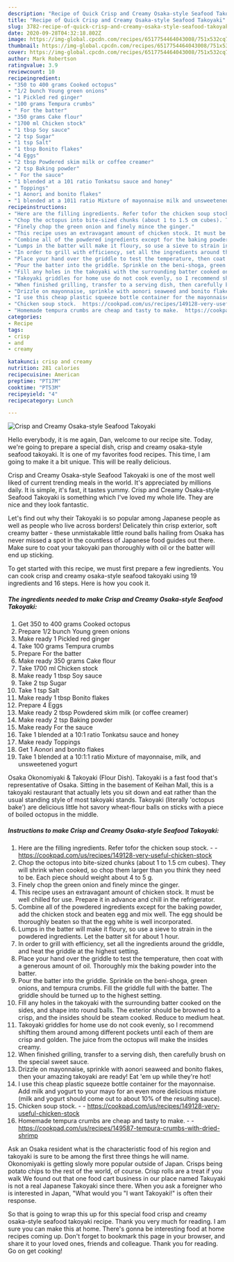 ```yaml
---
description: "Recipe of Quick Crisp and Creamy Osaka-style Seafood Takoyaki"
title: "Recipe of Quick Crisp and Creamy Osaka-style Seafood Takoyaki"
slug: 3782-recipe-of-quick-crisp-and-creamy-osaka-style-seafood-takoyaki
date: 2020-09-28T04:32:18.802Z
image: https://img-global.cpcdn.com/recipes/6517754464043008/751x532cq70/crisp-and-creamy-osaka-style-seafood-takoyaki-recipe-main-photo.jpg
thumbnail: https://img-global.cpcdn.com/recipes/6517754464043008/751x532cq70/crisp-and-creamy-osaka-style-seafood-takoyaki-recipe-main-photo.jpg
cover: https://img-global.cpcdn.com/recipes/6517754464043008/751x532cq70/crisp-and-creamy-osaka-style-seafood-takoyaki-recipe-main-photo.jpg
author: Mark Robertson
ratingvalue: 3.9
reviewcount: 10
recipeingredient:
- "350 to 400 grams Cooked octopus"
- "1/2 bunch Young green onions"
- "1 Pickled red ginger"
- "100 grams Tempura crumbs"
- " For the batter"
- "350 grams Cake flour"
- "1700 ml Chicken stock"
- "1 tbsp Soy sauce"
- "2 tsp Sugar"
- "1 tsp Salt"
- "1 tbsp Bonito flakes"
- "4 Eggs"
- "2 tbsp Powdered skim milk or coffee creamer"
- "2 tsp Baking powder"
- " For the sauce"
- "1 blended at a 101 ratio Tonkatsu sauce and honey"
- " Toppings"
- "1 Aonori and bonito flakes"
- "1 blended at a 1011 ratio Mixture of mayonnaise milk and unsweetened yogurt"
recipeinstructions:
- "Here are the filling ingredients. Refer tofor the chicken soup stock.  https://cookpad.com/us/recipes/149128-very-useful-chicken-stock"
- "Chop the octopus into bite-sized chunks (about 1 to 1.5 cm cubes). They will shrink when cooked, so chop them larger than you think they need to be. Each piece should weight about 4 to 5 g."
- "Finely chop the green onion and finely mince the ginger."
- "This recipe uses an extravagant amount of chicken stock. It must be well chilled for use. Prepare it in advance and chill in the refrigerator."
- "Combine all of the powdered ingredients except for the baking powder, add the chicken stock and beaten egg and mix well. The egg should be thoroughly beaten so that the egg white is well incorporated."
- "Lumps in the batter will make it floury, so use a sieve to strain in the powdered ingredients. Let the batter sit for about 1 hour."
- "In order to grill with efficiency, set all the ingredients around the griddle, and heat the griddle at the highest setting."
- "Place your hand over the griddle to test the temperature, then coat with a generous amount of oil. Thoroughly mix the baking powder into the batter."
- "Pour the batter into the griddle. Sprinkle on the beni-shoga, green onions, and tempura crumbs. Fill the griddle full with the batter. The griddle should be turned up to the highest setting."
- "Fill any holes in the takoyaki with the surrounding batter cooked on the sides, and shape into round balls. The exterior should be browned to a crisp, and the insides should be steam cooked. Reduce to medium heat."
- "Takoyaki griddles for home use do not cook evenly, so I recommend shifting them around among different pockets until each of them are crisp and golden. The juice from the octopus will make the insides creamy."
- "When finished grilling, transfer to a serving dish, then carefully brush on the special sweet sauce."
- "Drizzle on mayonnaise, sprinkle with aonori seaweed and bonito flakes, then your amazing takoyaki are ready! Eat &#39;em up while they&#39;re hot!"
- "I use this cheap plastic squeeze bottle container for the mayonnaise. Add milk and yogurt to your mayo for an even more delicious mixture (milk and yogurt should come out to about 10% of the resulting sauce)."
- "Chicken soup stock.  https://cookpad.com/us/recipes/149128-very-useful-chicken-stock"
- "Homemade tempura crumbs are cheap and tasty to make.  https://cookpad.com/us/recipes/149587-tempura-crumbs-with-dried-shrimp"
categories:
- Recipe
tags:
- crisp
- and
- creamy

katakunci: crisp and creamy 
nutrition: 281 calories
recipecuisine: American
preptime: "PT17M"
cooktime: "PT53M"
recipeyield: "4"
recipecategory: Lunch

---
```



![Crisp and Creamy Osaka-style Seafood Takoyaki](https://img-global.cpcdn.com/recipes/6517754464043008/751x532cq70/crisp-and-creamy-osaka-style-seafood-takoyaki-recipe-main-photo.jpg)

Hello everybody, it is me again, Dan, welcome to our recipe site. Today, we're going to prepare a special dish, crisp and creamy osaka-style seafood takoyaki. It is one of my favorites food recipes. This time, I am going to make it a bit unique. This will be really delicious.

Crisp and Creamy Osaka-style Seafood Takoyaki is one of the most well liked of current trending meals in the world. It's appreciated by millions daily. It is simple, it's fast, it tastes yummy. Crisp and Creamy Osaka-style Seafood Takoyaki is something which I've loved my whole life. They are nice and they look fantastic.

Let&#39;s find out why their Takoyaki is so popular among Japanese people as well as people who live across borders! Delicately thin crisp exterior, soft creamy batter - these unmistakable little round balls hailing from Osaka has never missed a spot in the countless of Japanese food guides out there. Make sure to coat your takoyaki pan thoroughly with oil or the batter will end up sticking.


To get started with this recipe, we must first prepare a few ingredients. You can cook crisp and creamy osaka-style seafood takoyaki using 19 ingredients and 16 steps. Here is how you cook it.

<!--inarticleads1-->

##### The ingredients needed to make Crisp and Creamy Osaka-style Seafood Takoyaki:

1. Get 350 to 400 grams Cooked octopus
1. Prepare 1/2 bunch Young green onions
1. Make ready 1 Pickled red ginger
1. Take 100 grams Tempura crumbs
1. Prepare  For the batter
1. Make ready 350 grams Cake flour
1. Take 1700 ml Chicken stock
1. Make ready 1 tbsp Soy sauce
1. Take 2 tsp Sugar
1. Take 1 tsp Salt
1. Make ready 1 tbsp Bonito flakes
1. Prepare 4 Eggs
1. Make ready 2 tbsp Powdered skim milk (or coffee creamer)
1. Make ready 2 tsp Baking powder
1. Make ready  For the sauce
1. Take 1 blended at a 10:1 ratio Tonkatsu sauce and honey
1. Make ready  Toppings
1. Get 1 Aonori and bonito flakes
1. Take 1 blended at a 10:1:1 ratio Mixture of mayonnaise, milk, and unsweetened yogurt


Osaka Okonomiyaki &amp; Takoyaki (Flour Dish). Takoyaki is a fast food that&#39;s representative of Osaka. Sitting in the basement of Keihan Mall, this is a takoyaki restaurant that actually lets you sit down and eat rather than the usual standing style of most takoyaki stands. Takoyaki (literally &#39;octopus bake&#39;) are delicious little hot savory wheat-flour balls on sticks with a piece of boiled octopus in the middle. 

<!--inarticleads2-->

##### Instructions to make Crisp and Creamy Osaka-style Seafood Takoyaki:

1. Here are the filling ingredients. Refer tofor the chicken soup stock. -  - https://cookpad.com/us/recipes/149128-very-useful-chicken-stock
1. Chop the octopus into bite-sized chunks (about 1 to 1.5 cm cubes). They will shrink when cooked, so chop them larger than you think they need to be. Each piece should weight about 4 to 5 g.
1. Finely chop the green onion and finely mince the ginger.
1. This recipe uses an extravagant amount of chicken stock. It must be well chilled for use. Prepare it in advance and chill in the refrigerator.
1. Combine all of the powdered ingredients except for the baking powder, add the chicken stock and beaten egg and mix well. The egg should be thoroughly beaten so that the egg white is well incorporated.
1. Lumps in the batter will make it floury, so use a sieve to strain in the powdered ingredients. Let the batter sit for about 1 hour.
1. In order to grill with efficiency, set all the ingredients around the griddle, and heat the griddle at the highest setting.
1. Place your hand over the griddle to test the temperature, then coat with a generous amount of oil. Thoroughly mix the baking powder into the batter.
1. Pour the batter into the griddle. Sprinkle on the beni-shoga, green onions, and tempura crumbs. Fill the griddle full with the batter. The griddle should be turned up to the highest setting.
1. Fill any holes in the takoyaki with the surrounding batter cooked on the sides, and shape into round balls. The exterior should be browned to a crisp, and the insides should be steam cooked. Reduce to medium heat.
1. Takoyaki griddles for home use do not cook evenly, so I recommend shifting them around among different pockets until each of them are crisp and golden. The juice from the octopus will make the insides creamy.
1. When finished grilling, transfer to a serving dish, then carefully brush on the special sweet sauce.
1. Drizzle on mayonnaise, sprinkle with aonori seaweed and bonito flakes, then your amazing takoyaki are ready! Eat &#39;em up while they&#39;re hot!
1. I use this cheap plastic squeeze bottle container for the mayonnaise. Add milk and yogurt to your mayo for an even more delicious mixture (milk and yogurt should come out to about 10% of the resulting sauce).
1. Chicken soup stock. -  - https://cookpad.com/us/recipes/149128-very-useful-chicken-stock
1. Homemade tempura crumbs are cheap and tasty to make. -  - https://cookpad.com/us/recipes/149587-tempura-crumbs-with-dried-shrimp


Ask an Osaka resident what is the characteristic food of his region and takoyaki is sure to be among the first three things he will name. Okonomiyaki is getting slowly more popular outside of Japan. Crisps being potato chips to the rest of the world, of course. Crisp rolls are a treat if you walk We found out that one food cart business in our place named Takuyaki is not a real Japanese Takoyaki since there. When you ask a foreigner who is interested in Japan, &#34;What would you &#34;I want Takoyaki!&#34; is often their response. 

So that is going to wrap this up for this special food crisp and creamy osaka-style seafood takoyaki recipe. Thank you very much for reading. I am sure you can make this at home. There's gonna be interesting food at home recipes coming up. Don't forget to bookmark this page in your browser, and share it to your loved ones, friends and colleague. Thank you for reading. Go on get cooking!
